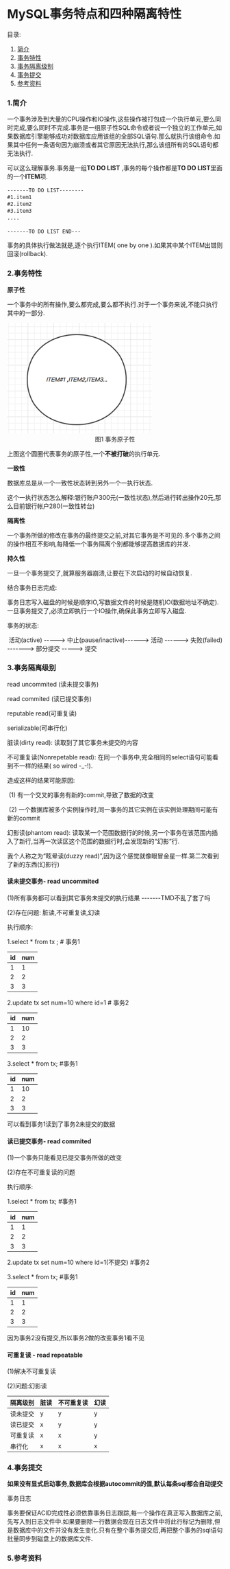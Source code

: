 # MySQL事务特点和四种隔离特性

目录:

1. [简介][1]
2. [事务特性][2]
3. [事务隔离级别][3]
4. [事务提交][4]
5. [参考资料][5]



### 1.简介

一个事务涉及到大量的CPU操作和IO操作,这些操作被打包成一个执行单元,要么同时完成,要么同时不完成.事务是一组原子性SQL命令或者说一个独立的工作单元,如果数据库引擎能够成功对数据库应用该组的全部SQL语句.那么就执行该组命令.如果其中任何一条语句因为崩溃或者其它原因无法执行,那么该组所有的SQL语句都无法执行.







可以这么理解事务.事务是一组**TO DO LIST** ,事务的每个操作都是**TO DO LIST**里面的一个**ITEM**项.

```
-------TO DO LIST--------
#1.item1
#2.item2
#3.item3
....

-------TO DO LIST END---
```

事务的具体执行做法就是,逐个执行ITEM( one by one ).如果其中某个ITEM出错则回滚(rollback).



### 2.事务特性

**原子性**

一个事务中的所有操作,要么都完成,要么都不执行.对于一个事务来说,不能只执行其中的一部分.

<img src="1.png" alt="原子性" style="zoom: 50%;" />

<center>图1 事务原子性</center>

上图这个圆圈代表事务的原子性,一个**不被打破**的执行单元.

**一致性**

数据库总是从一个一致性状态转到另外一个一执行状态.

这个一执行状态怎么解释:银行账户300元(一致性状态),然后进行转出操作20元,那么目前银行帐户280(一致性转台)

**隔离性**

一个事务所做的修改在事务的最终提交之前,对其它事务是不可见的.多个事务之间的操作相互不影响,每降低一个事务隔离个别都能够提高数据库的并发.

**持久性**

一旦一个事务提交了,就算服务器崩溃,让要在下次启动的时候自动恢复.

结合事务日志完成:

​	事务日志写入磁盘的时候是顺序IO,写数据文件的时候是随机IO(数据地址不确定).一旦事务提交了,必须立即执行一个IO操作,确保此事务立即写入磁盘.

事务的状态:

​	活动(active) -----> 中止(pause/inactive)------> 活动 ------>  失败(failed) -------> 部分提交 -----> 提交



### 3.事务隔离级别

read uncommited (读未提交事务)

read commited (读已提交事务)

reputable read(可重复读)

serializable(可串行化)



脏读(dirty read): 读取到了其它事务未提交的内容

不可重复读(Nonrepetable read): 在同一个事务中,完全相同的select语句可能看到不一样的结果( so wired -_-!).

造成这样的结果可能原因:

​	(1) 有一个交叉的事务有新的commit,导致了数据的改变

​	(2) 一个数据库被多个实例操作时,同一事务的其它实例在该实例处理期间可能有新的commit

幻影读(phantom read): 读取某一个范围数据行的时候,另一个事务在该范围内插入了新行,当再一次读区这个范围的数据行时,会发现新的“幻影”行.

我个人称之为“眩晕读(duzzy read)”,因为这个感觉就像眼冒金星一样.第二次看到了新的东西(幻影行)



#### 读未提交事务- read uncommited

(1)所有事务都可以看到其它事务未提交的执行结果 -------TMD不乱了套了吗

(2)存在问题: 脏读,不可重复读,幻读



执行顺序:

1.select * from tx ; # 事务1

| id   | num  |
| ---- | ---- |
| 1    | 1    |
| 2    | 2    |
| 3    | 3    |

2.update tx set num=10 where id=1  # 事务2

| id   | num  |
| ---- | ---- |
| 1    | 10   |
| 2    | 2    |
| 3    | 3    |

3.select * from tx; #事务1

| id   | num  |
| ---- | ---- |
| 1    | 10   |
| 2    | 2    |
| 3    | 3    |

可以看到事务1读到了事务2未提交的数据



#### 读已提交事务- read commited

(1)一个事务只能看见已提交事务所做的改变

(2)存在不可重复读的问题



执行顺序:

1.select * from tx; #事务1

| id   | num  |
| ---- | ---- |
| 1    | 1    |
| 2    | 2    |
| 3    | 3    |

2.update tx set num=10 where id=1(不提交) #事务2

3.select * from tx; #事务1

| id   | num  |
| ---- | ---- |
| 1    | 1    |
| 2    | 2    |
| 3    | 3    |

因为事务2没有提交,所以事务2做的改变事务1看不见



#### 可重复读 - read repeatable

(1)解决不可重复读

(2)问题:幻影读



| 隔离级别 | 脏读 | 不可重复读 | 幻读 |
| -------- | ---- | ---------- | ---- |
| 读未提交 | y    | y          | y    |
| 读已提交 | x    | y          | y    |
| 可重复读 | x    | x          | y    |
| 串行化   | x    | x          | x    |



### 4.事务提交

**如果没有显式启动事务,数据库会根据autocommit的值,默认每条sql都会自动提交**



事务日志

事务要保证ACID完成性必须依靠事务日志跟踪,每一个操作在真正写入数据库之前,先写入到日志文件中.如果要删除一行数据会现在日志文件中将此行标记为删除,但是数据库中的文件并没有发生变化.只有在整个事务提交后,再把整个事务的sql语句批量同步到磁盘上的数据库文件.



### 5.参考资料

[1]: https://www.cnblogs.com/xrq730/p/5087378.html
[2]: https://www.cnblogs.com/devilwind/p/8058268.html
[3]: https://www.cnblogs.com/snsdzjlz320/p/5761387.html
[4]: https://www.cnblogs.com/zl0372/articles/mysql_16.html
[5]: https://www.cnblogs.com/yxh168/p/9174932.html
[6]: https://blog.csdn.net/weixin_43639512/article/details/84304672







[1]: #1简介
[2]: #2事务特性
